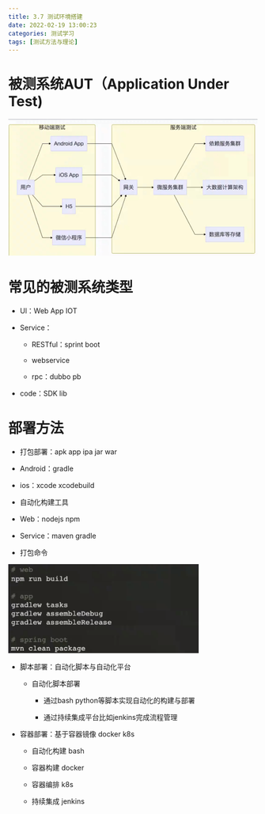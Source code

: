 ```yaml
---
title: 3.7 测试环境搭建
date: 2022-02-19 13:00:23
categories: 测试学习
tags: [测试方法与理论]
---
```


# 被测系统AUT（Application Under Test)

<img src="3-7-测试环境搭建/image-20220214004012461.png" alt="image-20220214004012461" style="zoom:55%;" />

# 常见的被测系统类型

- Ul：Web App IOT

- Service：

    - RESTful：sprint boot

    - webservice

    - rpc：dubbo pb

- code：SDK lib

# 部署方法

- 打包部署：apk app ipa jar war

- Android：gradle

- ios：xcode xcodebuild

- 自动化构建工具

- Web：nodejs npm

- Service：maven gradle


- 打包命令


<img src="3-7-测试环境搭建/image-20220214004048825.png" alt="image-20220214004048825" style="zoom:70%;" />

- 脚本部署：自动化脚本与自动化平台

    - 自动化脚本部署

        - 通过bash python等脚本实现自动化的构建与部署

        - 通过持续集成平台比如jenkins完成流程管理

- 容器部署：基于容器镜像 docker k8s

    - 自动化构建 bash

    - 容器构建 docker

    - 容器编排 k8s

    - 持续集成 jenkins
